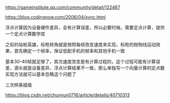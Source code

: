 https://gameinstitute.qq.com/community/detail/122467

https://blog.codingnow.com/2006/04/sync.html


浮点计算因为设备硬件差异，会有计算误差，所以必要时候，需要定点计算，提供一个定点计算数学库

之前的站桩英雄，标枪转角就是按照每帧改变速度来实现，标枪的抛物线运动效果，首先确定一个帧率，保证低配手机的帧率和其他手机一致

基本30-40帧就足够了，其次速度改变是有计算过程的，这个过程可能有计算误差，源头就是设备差异，浮点计算结果不一致，那么单独写一个向量计算的定点数实现方法就可以基本忽略这个问题了

三次样条插值

https://blog.csdn.net/chunyun0716/article/details/40710313